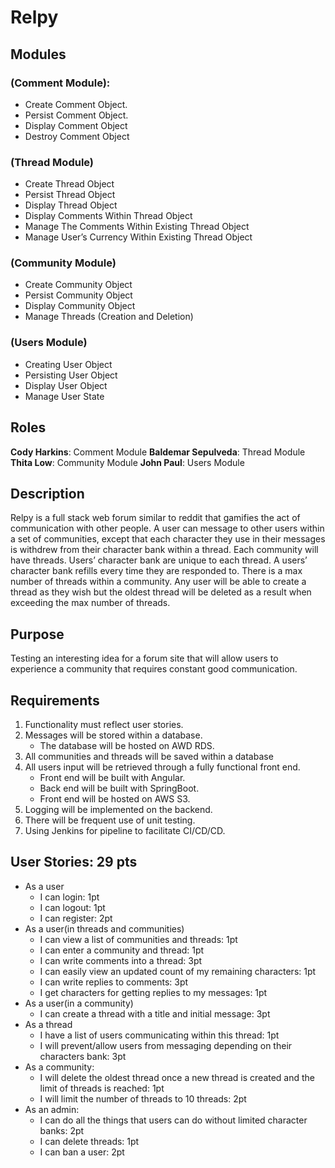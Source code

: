 # Relpy

## Modules
### (Comment Module):
- Create Comment Object.
- Persist Comment Object.
- Display Comment Object
- Destroy Comment Object
### (Thread Module)
- Create Thread Object
- Persist Thread Object
- Display Thread Object
- Display Comments Within Thread Object
- Manage The Comments Within Existing Thread Object
- Manage User’s Currency Within Existing Thread Object
### (Community Module)
- Create Community Object
- Persist Community Object
- Display Community Object
- Manage Threads (Creation and Deletion)
### (Users Module)
- Creating User Object
- Persisting User Object
- Display User Object
- Manage User State

## Roles
__Cody Harkins__: Comment Module
__Baldemar Sepulveda__: Thread Module
__Thita Low__: Community Module
__John Paul__: Users Module

## Description
Relpy is a full stack web forum similar to reddit that gamifies the act of communication with other people. A user can message to other users within a set of communities, except that each character they use in their messages is withdrew from their character bank within a thread. Each community will have threads. Users’ character bank are unique to each thread. A users’ character bank refills every time they are responded to. There is a max number of threads within a community. Any user will be able to create a thread as they wish but the oldest thread will be deleted as a result when exceeding the max number of threads.

## Purpose
Testing an interesting idea for a forum site that will allow users to experience a community that requires constant good communication.

## Requirements
1. Functionality must reflect user stories.
2. Messages will be stored within a database.
    - The database will be hosted on AWD RDS.
3. All communities and threads will be saved within a database
3. All users input will be retrieved through a fully functional front end.
    - Front end will be built with Angular.
    - Back end will be built with SpringBoot.
    - Front end will be hosted on AWS S3.
4. Logging will be implemented on the backend.
5. There will be frequent use of unit testing.
6. Using Jenkins for pipeline to facilitate CI/CD/CD.

## User Stories: 29 pts
* As a user
    * I can login: 1pt
    * I can logout: 1pt
    * I can register: 2pt
* As a user(in threads and communities)
    * I can view a list of communities and threads: 1pt
    * I can enter a community and thread: 1pt
    * I can write comments into a thread: 3pt
    * I can easily view an updated count of my remaining characters: 1pt
    * I can write replies to comments: 3pt
    * I get characters for getting replies to my messages: 1pt
* As a user(in a community)
    * I can create a thread with a title and initial message: 3pt
* As a thread
    * I have a list of users communicating within this thread: 1pt
    * I will prevent/allow users from messaging depending on their characters bank: 3pt
* As a community:
    * I will delete the oldest thread once a new thread is created and the limit of threads is reached: 1pt
    * I will limit the number of threads to 10 threads: 2pt
* As an admin:
    * I can do all the things that users can do without limited character banks: 2pt
    * I can delete threads: 1pt
    * I can ban a user: 2pt

